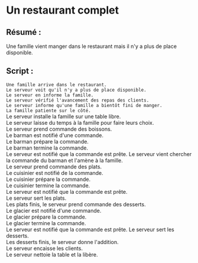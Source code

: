 Un restaurant complet
=====================

Résumé :
------
Une famille vient manger dans le restaurant mais il n'y a plus de place disponible.

Script : 
------

`Une famille arrive dans le restaurant.`    
`Le serveur voit qu'il n'y a plus de place disponible.`    
`Le serveur en informe la famille.`    
`Le serveur vérifié l'avancement des repas des clients.`    
`Le serveur informe qu'une famille a bientôt fini de manger.`    
`La famille patiente sur le côté.`    
Le serveur installe la famille sur une table libre.  
Le serveur laisse du temps à la famille pour faire leurs choix.  
Le serveur prend commande des boissons.  
Le barman est notifié d'une commande.  
Le barman prépare la commande.  
Le barman termine la commande.  
Le serveur est notifié que la commande est prête.
Le serveur vient chercher la commande du barman et l'amène à la famille.  
Le serveur prend commande des plats.  
Le cuisinier est notifié de la commande.  
Le cuisinier prépare la commande.  
Le cuisinier termine la commande.  
Le serveur est notifié que la commande est prête.  
Le serveur sert les plats.  
Les plats finis, le serveur prend commande des desserts.  
Le glacier est notifié d'une commande.  
Le glacier prépare la commande.  
Le glacier termine la commande.  
Le serveur est notifié que la commande est prête.
Le serveur sert les desserts.  
Les desserts finis, le serveur donne l'addition.  
Le serveur encaisse les clients.  
Le serveur nettoie la table et la libère.
